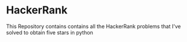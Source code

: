 # HackerRank
This Repository contains contains all the HackerRank problems that I've solved to obtain five stars in python
